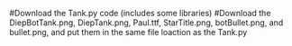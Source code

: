 #Download the Tank.py code (includes some libraries)
#Download the DiepBotTank.png, DiepTank.png, Paul.ttf, StarTitle.png, botBullet.png, and bullet.png, and put them in the same file loaction as the Tank.py
